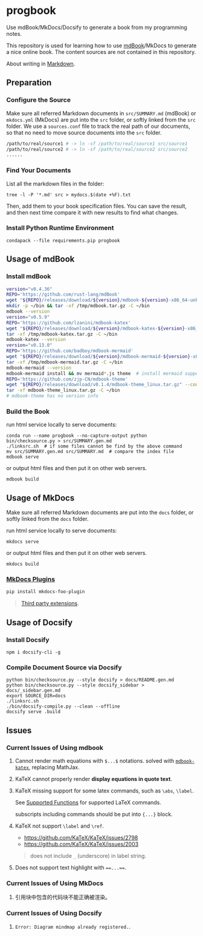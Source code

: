 # progbook

Use mdBook/MkDocs/Docsify to generate a book from my programming notes.

This repository is used for learning how to use [mdBook](https://github.com/rust-lang/mdBook)/MkDocs to generate a nice online book.
The content sources are not contained in this repository.

About writing in [Markdown](https://www.markdownguide.org/).

## Preparation

### Configure the Source

Make sure all referred Markdown documents in `src/SUMMARY.md` (mdBook) or `mkdocs.yml` (MkDocs) are put into the `src` folder, or softly linked from the `src` folder.
We use a `sources.conf` file to track the real path of our documents, so that no need to move source documents into the `src` folder.

```bash
/path/to/real/source1 # -> ln -sf /path/to/real/source1 src/source1
/path/to/real/source2 # -> ln -sf /path/to/real/source2 src/source2
......
```

### Find Your Documents

List all the markdown files in the folder:

```shell
tree -l -P '*.md' src > mydocs.$(date +%F).txt
```

Then, add them to your book specification files.
You can save the result, and then next time compare it with new results to find what changes.

### Install Python Runtime Environment

```shell
condapack --file requirements.pip progbook
```

## Usage of mdBook

### Install mdBook

```bash
version="v0.4.36"
REPO='https://github.com/rust-lang/mdBook'
wget "${REPO}/releases/download/${version}/mdbook-${version}-x86_64-unknown-linux-gnu.tar.gz" --continue -O /tmp/mdbook.tar.gz
mkdir -p ~/bin && tar -xf /tmp/mdbook.tar.gz -C ~/bin
mdbook --version
version="v0.5.9"
REPO='https://github.com/lzanini/mdbook-katex'
wget "${REPO}/releases/download/${version}/mdbook-katex-${version}-x86_64-unknown-linux-gnu.tar.gz" --continue -O /tmp/mdbook-katex.tar.gz
tar -xf /tmp/mdbook-katex.tar.gz -C ~/bin
mdbook-katex --version
version="v0.13.0"
REPO='https://github.com/badboy/mdbook-mermaid'
wget "${REPO}/releases/download/${version}/mdbook-mermaid-${version}-x86_64-unknown-linux-gnu.tar.gz" --continue -O /tmp/mdbook-mermaid.tar.gz
tar -xf /tmp/mdbook-mermaid.tar.gz -C ~/bin
mdbook-mermaid --version
mdbook-mermaid install && mv mermaid*.js theme  # install mermaid support
REPO='https://github.com/zjp-CN/mdbook-theme'
wget "${REPO}/releases/download/v0.1.4/mdbook-theme_linux.tar.gz" --continue -O /tmp/mdbook-theme_linux.tar.gz
tar -xf mdbook-theme_linux.tar.gz -C ~/bin
# mdbook-theme has no version info
```

### Build the Book

run html service locally to serve documents:

```shell
conda run --name progbook --no-capture-output python bin/checksource.py > src/SUMMARY.gen.md
./linksrc.sh  # if some files cannot be find by the above command
mv src/SUMMARY.gen.md src/SUMMARY.md  # compare the index file
mdbook serve
```

or output html files and then put it on other web servers.

```shell
mdbook build
```

## Usage of MkDocs

Make sure all referred Markdown documents are put into the `docs` folder, or softly linked from the `docs` folder.

run html service locally to serve documents:

```shell
mkdocs serve
```

or output html files and then put it on other web servers.

```shell
mkdocs build
```

### [MkDocs Plugins](https://github.com/mkdocs/mkdocs/wiki/MkDocs-Plugins#navigation--page-building)

```bash
pip install mkdocs-foo-plugin
```

> [Third party extensions](https://github.com/Python-Markdown/markdown/wiki/Third-Party-Extensions).

## Usage of Docsify

### Install Docsify

```shell
npm i docsify-cli -g
```

### Compile Document Source via Docsify

```shell
python bin/checksource.py --style docsify > docs/README.gen.md
python bin/checksource.py --style docsify_sidebar > docs/_sidebar.gen.md
export SOURCE_DIR=docs 
./linksrc.sh
./bin/docsify-compile.py --clean --offline
docsify serve .build
```

## Issues

### Current Issues of Using mdbook

1. Cannot render math equations with `$...$` notations.
   solved with [`mdbook-katex`](https://github.com/lzanini/mdbook-katex), 
   replacing MathJax.

1. KaTeX cannot properly render **display equations in quote text**.

1. KaTeX missing support for some latex commands, such as `\abs`, `\label`.

   See [Supported Functions](https://katex.org/docs/supported) for
   supported LaTeX commands.

   subscripts including commands should be put into `{...}` block.

1. KaTeX not support `\label` and `\ref`.
   - https://github.com/KaTeX/KaTeX/issues/2798
   - https://github.com/KaTeX/KaTeX/issues/2003
  
   > does not include `_` (underscore) in label string.

1. Does not support text highlight with `==...==`.

### Current Issues of Using MkDocs

1. 引用块中包含的代码块不能正确被渲染。

### Current Issues of Using Docsify

1. `Error: Diagram mindmap already registered.`.